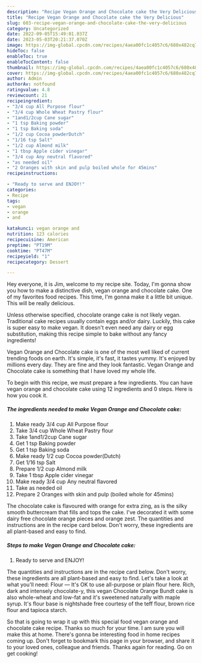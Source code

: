 ```yaml
---
description: "Recipe Vegan Orange and Chocolate cake the Very Delicious"
title: "Recipe Vegan Orange and Chocolate cake the Very Delicious"
slug: 603-recipe-vegan-orange-and-chocolate-cake-the-very-delicious
category: Uncategorized
date: 2022-09-05T15:49:01.037Z
date: 2023-05-03T20:21:37.070Z
image: https://img-global.cpcdn.com/recipes/4aea00fc1c4057c6/680x482cq70/vegan-orange-and-chocolate-cake-recipe-main-photo.jpg
hideToc: false
enableToc: true
enableTocContent: false
thumbnail: https://img-global.cpcdn.com/recipes/4aea00fc1c4057c6/680x482cq70/vegan-orange-and-chocolate-cake-recipe-main-photo.jpg
cover: https://img-global.cpcdn.com/recipes/4aea00fc1c4057c6/680x482cq70/vegan-orange-and-chocolate-cake-recipe-main-photo.jpg
author: Admin
authorAv: notfound
ratingvalue: 4.8
reviewcount: 21
recipeingredient:
- "3/4 cup All Purpose flour"
- "3/4 cup Whole Wheat Pastry flour"
- "1and1/2cup Cane sugar"
- "1 tsp Baking powder"
- "1 tsp Baking soda"
- "1/2 cup Cocoa powderDutch"
- "1/16 tsp Salt"
- "1/2 cup Almond milk"
- "1 tbsp Apple cider vinegar"
- "3/4 cup Any neutral flavored"
- "as needed oil"
- "2 Oranges with skin and pulp boiled whole for 45mins"
recipeinstructions:

- "Ready to serve and ENJOY!"
categories:
- Recipe
tags:
- vegan
- orange
- and

katakunci: vegan orange and 
nutrition: 123 calories
recipecuisine: American
preptime: "PT19M"
cooktime: "PT47M"
recipeyield: "1"
recipecategory: Dessert

---
```



Hey everyone, it is Jim, welcome to my recipe site. Today, I'm gonna show you how to make a distinctive dish, vegan orange and chocolate cake. One of my favorites food recipes. This time, I'm gonna make it a little bit unique. This will be really delicious.

Unless otherwise specified, chocolate orange cake is not likely vegan. Traditional cake recipes usually contain eggs and/or dairy. Luckily, this cake is super easy to make vegan. It doesn&#39;t even need any dairy or egg substitution, making this recipe simple to bake without any fancy ingredients!

Vegan Orange and Chocolate cake is one of the most well liked of current trending foods on earth. It's simple, it's fast, it tastes yummy. It's enjoyed by millions every day. They are fine and they look fantastic. Vegan Orange and Chocolate cake is something that I have loved my whole life.


To begin with this recipe, we must prepare a few ingredients. You can have vegan orange and chocolate cake using 12 ingredients and 0 steps. Here is how you cook it.

<!--inarticleads1-->

##### The ingredients needed to make Vegan Orange and Chocolate cake:

1. Make ready 3/4 cup All Purpose flour
1. Take 3/4 cup Whole Wheat Pastry flour
1. Take 1and1/2cup Cane sugar
1. Get 1 tsp Baking powder
1. Get 1 tsp Baking soda
1. Make ready 1/2 cup Cocoa powder(Dutch)
1. Get 1/16 tsp Salt
1. Prepare 1/2 cup Almond milk
1. Take 1 tbsp Apple cider vinegar
1. Make ready 3/4 cup Any neutral flavored
1. Take as needed oil
1. Prepare 2 Oranges with skin and pulp (boiled whole for 45mins)


The chocolate cake is flavoured with orange for extra zing, as is the silky smooth buttercream that fills and tops the cake. I&#39;ve decorated it with some dairy free chocolate orange pieces and orange zest. The quantities and instructions are in the recipe card below. Don&#39;t worry, these ingredients are all plant-based and easy to find. 

<!--inarticleads2-->

##### Steps to make Vegan Orange and Chocolate cake:


1. Ready to serve and ENJOY!

The quantities and instructions are in the recipe card below. Don&#39;t worry, these ingredients are all plant-based and easy to find. Let&#39;s take a look at what you&#39;ll need: Flour — It&#39;s OK to use all-purpose or plain flour here. Rich, dark and intensely chocolate-y, this vegan Chocolate Orange Bundt cake is also whole-wheat and low-fat and it&#39;s sweetened naturally with maple syrup. It&#39;s flour base is nightshade free courtesy of the teff flour, brown rice flour and tapioca starch. 

So that is going to wrap it up with this special food vegan orange and chocolate cake recipe. Thanks so much for your time. I am sure you will make this at home. There's gonna be interesting food in home recipes coming up. Don't forget to bookmark this page in your browser, and share it to your loved ones, colleague and friends. Thanks again for reading. Go on get cooking!
